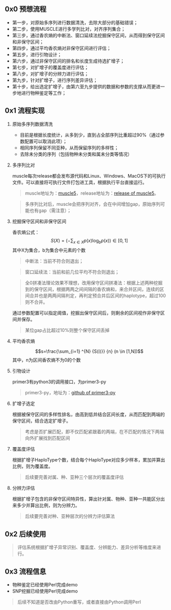 
## 0x0 预想流程
+ 第一步，对原始多序列进行数据清洗，去除大部分的基础错误；
+ 第二步，使用MUSCLE进行多学列比对，对齐序列集合；
+ 第三步，通过香农熵的中断法、窗口延续法挖掘保守区间，从而得到保守区间和非保守区间；
+ 第四步，通过平均香农熵对非保守区间进行评估；
+ 第五步，进行引物设计；
+ 第六步，通过非保守区间的排名和长度生成待选扩增子；
+ 第七步，对扩增子的覆盖度进行评估；
+ 第八步，对扩增子的分辨力进行评估；
+ 第九步，针对扩增子，进行序列差异评估；
+ 第十步，给出选定扩增子，由第六至九步提供的数据和参数的支撑从而更进一步地进行物种鉴定等工作；

## 0x1 流程实现
1. 原始多序列数据清洗

    + 目前是根据长度统计，从多到少，直到占全部序列比重超过90%（通过参数配置可以取消此项）；
    + 相同序列保留不同亚种，从而保留序列的多样性；
    + 去除未分类的序列（包括物种未分类和属未分类等情况）

2. 多序列比对

    muscle每次release都会发布源代码和Linux、Windows、MacOS下的可执行文件。可以直接将可执行文件打包进工具，根据执行平台直接运行。
    >muscle地址为：[muscle5](https://github.com/rcedgar/muscle)，release地址为：[release of muscle5](https://github.com/rcedgar/muscle/releases)。

    >多序列比对后，muscle会把序列对齐，会在中间增加gap，原始序列可能也有gap（需注意）；

3. 挖掘保守区间和非保守区间

    香农熵公式：
    $$S(X)= \left( -\sum_{x \in X} {p(x)\log_b p(x)} \right) \in [0,1]$$
    其中X为集合，b为集合中元素的个数
    >中断法：当前不符合则退出；

    >窗口延续法：当前和前几位平均不符合则退出；

    >全0拼凑法理论效果不理想，改用保守区间拼凑法：根据上述两种挖掘到的保守区间，根据两两之间间隔的香农熵和，来合并区间，连续的区间合并也是两两间隔判定，再判定预合并后区间的haplotype，超过100则不合并。

    通过参数配置可以指定阈值，挖掘出保守区间后，则剩余的区间视作非保守区间并保存。
    >某位gap占比超过10%则整个保守区间丢掉

4. 平均香农熵

    $$s=\frac{\sum_{i=1} ^{N} {S(i)}} {n} (n \in [1,N])$$
    其中，n为区间香农熵不为0的个数

5. 引物设计

    primer3有python3的调用接口，为primer3-py
    >primer3-py，地址为：[github of primer3-py](https://github.com/libnano/primer3-py)

6. 扩增子选定

    根据被保守区间的多样性排名，由高到低并结合区间长度，从而匹配到两端的保守区间，结合选定扩增子。
    >考虑是否扩展匹配，即不仅匹配紧跟着的两端，在不匹配的情况下两端向外扩展找到匹配区间

7. 覆盖度评估

    根据扩增子HaploType个数，结合每个HaploType对应多少样本，累加并算出比例，则为覆盖度。
    >后续要完善对属、种、亚种三个层次的覆盖度评估

8. 分辨力评估

    根据扩增子包含的非保守区间特异性，算出针对属、物种、亚种一共能区分出来多少并算出比例，则为分辨力。
    >后续要完善对种、亚种层次的分辨力评估算法

## 0x2 后续使用
> 评估系统根据扩增子异常识别、覆盖度、分辨能力、差异分析等维度来进行。

## 0x3 流程信息
+ 物种鉴定已经使用Perl完成demo
+ SNP挖掘已经使用Perl完成demo
> 后续不知道是否改由Python重写，或者直接由Python调用Perl